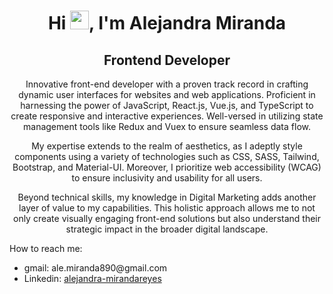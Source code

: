 <div align="center">
<h1>Hi <img src="https://raw.githubusercontent.com/MartinHeinz/MartinHeinz/master/wave.gif" width="30px">, I'm Alejandra Miranda</h1>
<h2>Frontend Developer</h2>
<p>Innovative front-end developer with a proven track record in crafting dynamic user interfaces for websites and web applications. Proficient in harnessing the power of JavaScript, React.js, Vue.js, and TypeScript to create responsive and interactive experiences. Well-versed in utilizing state management tools like Redux and Vuex to ensure seamless data flow.</p>

<p>My expertise extends to the realm of aesthetics, as I adeptly style components using a variety of technologies such as CSS, SASS, Tailwind, Bootstrap, and Material-UI. Moreover, I prioritize web accessibility (WCAG) to ensure inclusivity and usability for all users.</p>

<p>Beyond technical skills, my knowledge in Digital Marketing adds another layer of value to my capabilities. This holistic approach allows me to not only create visually engaging front-end solutions but also understand their strategic impact in the broader digital landscape.</p>
</div>

<p>How to reach me:</p>
<ul>
<li>gmail: ale.miranda890@gmail.com</li>
<li>Linkedin: <a href='https://www.linkedin.com/in/alejandra-mirandareyes/' target='_blank'>alejandra-mirandareyes</a></li>
</ul>
